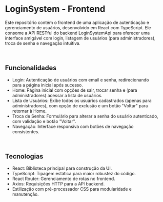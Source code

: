 <h1>LoginSystem - Frontend</h1>
<p>Este repositório contém o frontend de uma aplicação de autenticação e gerenciamento de usuários, desenvolvido em React com TypeScript. Ele consome a API RESTful do backend LoginSystemApi para oferecer uma interface amigável com login, listagem de usuários (para administradores), troca de senha e navegação intuitiva.</p>
<br>
<h2>Funcionalidades</h2>
<ul>
<li>Login: Autenticação de usuários com email e senha, redirecionando para a página inicial após sucesso.</li>
<li>Home: Página inicial com opções de sair, trocar senha e (para administradores) acessar a lista de usuários.</li>
<li>Lista de Usuários: Exibe todos os usuários cadastrados (apenas para administradores), com opção de exclusão e um botão "Voltar" para retornar à Home.</li>
<li>Troca de Senha: Formulário para alterar a senha do usuário autenticado, com validação e botão "Voltar".</li>
<li>Navegação: Interface responsiva com botões de navegação consistentes.</li>
</ul>
<br>
<h2>Tecnologias</h2>
<ul>
<li>React: Biblioteca principal para construção da UI.</li>
<li>TypeScript: Tipagem estática para maior robustez do código.</li>
<li>React Router: Gerenciamento de rotas no frontend.</li>
<li>Axios: Requisições HTTP para a API backend.</li>
<li>Estilização com pré-processador CSS para modularidade e manutenção.</li>
</ul>